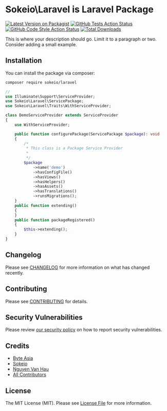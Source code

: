 
# Sokeio\Laravel is Laravel Package

[![Latest Version on Packagist](https://img.shields.io/packagist/v/sokeio/laravel.svg?style=flat-square)](https://packagist.org/packages/sokeio/laravel)
[![GitHub Tests Action Status](https://img.shields.io/github/workflow/status/sokeio/laravel/run-tests?label=tests)](https://github.com/sokeio/laravel/actions?query=workflow%3Arun-tests+branch%3Amain)
[![GitHub Code Style Action Status](https://img.shields.io/github/workflow/status/sokeio/laravel/Fix%20PHP%20code%20style%20issues?label=code%20style)](https://github.com/sokeio/laravel/actions?query=workflow%3A"Fix+PHP+code+style+issues"+branch%3Amain)
[![Total Downloads](https://img.shields.io/packagist/dt/sokeio/laravel.svg?style=flat-square)](https://packagist.org/packages/sokeio/laravel)

This is where your description should go. Limit it to a paragraph or two. Consider adding a small example.


## Installation

You can install the package via composer:

```bash
composer require sokeio/laravel
```

```php
//
use Illuminate\Support\ServiceProvider;
use Sokeio\Laravel\ServicePackage;
use Sokeio\Laravel\Traits\WithServiceProvider;

class DemoServiceProvider extends ServiceProvider
{
    use WithServiceProvider;

    public function configurePackage(ServicePackage $package): void
    {
        /*
         * This class is a Package Service Provider
         *
         */
        $package
            ->name('demo')
            ->hasConfigFile()
            ->hasViews()
            ->hasHelpers()
            ->hasAssets()
            ->hasTranslations()
            ->runsMigrations();
    }
    public function extending()
    {
    }
    public function packageRegistered()
    {
        $this->extending();
    }
}

```

## Changelog

Please see [CHANGELOG](CHANGELOG.md) for more information on what has changed recently.

## Contributing

Please see [CONTRIBUTING](CONTRIBUTING.md) for details.

## Security Vulnerabilities

Please review [our security policy](../../security/policy) on how to report security vulnerabilities.

## Credits

- [Byte Asia](https://github.com/ByteAsia)
- [Sokeio](https://github.com/Sokeio)
- [Nguyen Van Hau](https://github.com/devhau)
- [All Contributors](../../contributors)

## License

The MIT License (MIT). Please see [License File](LICENSE) for more information.
